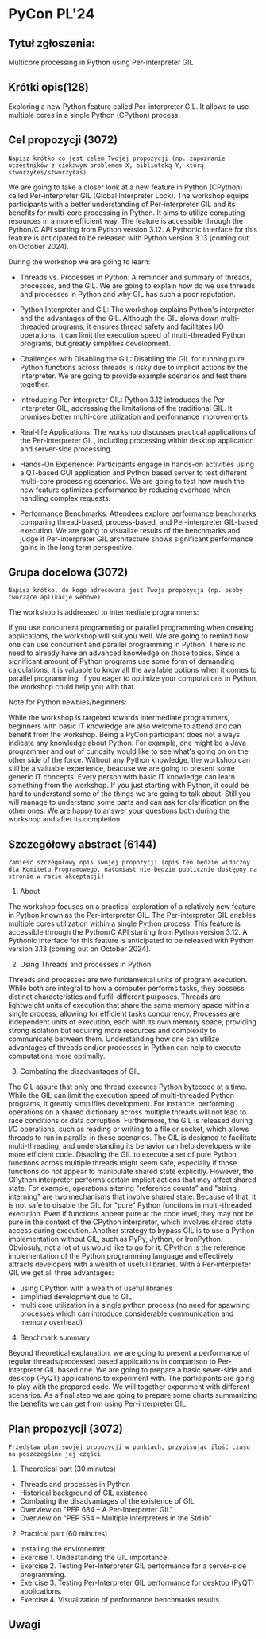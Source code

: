 # PyCon PL'24 

## Tytuł zgłoszenia:
 
Multicore processing in Python using Per-interpreter GIL

## Krótki opis(128)
 
Exploring a new Python feature called Per-interpreter GIL. It allows to use multiple cores in a single Python (CPython) process.

## Cel propozycji (3072)
 
`Napisz krótko co jest celem Twojej propozycji (np. zapoznanie uczestników z ciekawym problemem X, biblioteką Y, którą stworzyłeś/stworzyłaś)`

We are going to take a closer look at a new feature in Python (CPython) called Per-interpreter GIL (Global Interpreter Lock). The workshop equips participants with a better understanding of Per-interpreter GIL and its benefits for multi-core processing in Python. It aims to utilize computing resources in a more efficient way. The feature is accessible through the Python/C API starting from Python version 3.12. A Pythonic interface for this feature is anticipated to be released with Python version 3.13 (coming out on October 2024).

During the workshop we are going to learn:

- Threads vs. Processes in Python: A reminder and summary of threads, processes, and the GIL. We are going to explain how do we use threads and processes in Python and why GIL has such a poor reputation.

- Python Interpreter and GIL: The workshop explains Python's interpreter and the advantages of the GIL. Although the GIL slows down multi-threaded programs, it ensures thread safety and facilitates I/O operations. It can limit the execution speed of multi-threaded Python programs, but greatly simplifies development.

- Challenges with Disabling the GIL: Disabling the GIL for running pure Python functions across threads is risky due to implicit actions by the interpreter. We are going to provide example scenarios and test them together.

- Introducing Per-interpreter GIL: Python 3.12 introduces the Per-interpreter GIL, addressing the limitations of the traditional GIL. It promises better multi-core utilization and performance improvements.

- Real-life Applications: The workshop discusses practical applications of the Per-interpreter GIL, including processing within desktop application and server-side processing.

- Hands-On Experience: Participants engage in hands-on activities using a QT-based GUI application and Python based server to test different multi-core processing scenarios. We are going to test how much the new feature optimizes performance by reducing overhead when handling complex requests.

- Performance Benchmarks: Attendees explore performance benchmarks comparing thread-based, process-based, and Per-interpreter GIL-based execution. We are going to visualize results of the benchmarks and judge if Per-interpreter GIL architecture shows significant performance gains in the long term perspective.

## Grupa docelowa (3072)

`Napisz krótko, do kogo adresowana jest Twoja propozycja (np. osoby tworzące aplikacje webowe)`

The workshop is addressed to intermediate programmers:

If you use concurrent programming or parallel programming when creating applications, the workshop will suit you well. We are going to remind how one can use concurrent and parallel programming in Python. There is no need to already have an advanced knowledge on those topics. Since a significant amount of Python programs use some form of demanding calculations, it is valuable to know all the available options when it comes to parallel programming. If you eager to optimize your computations in Python, the workshop could help you with that.

Note for Python newbies/beginners:

While the workshop is targeted towards intermediate programmers, beginners with basic IT knowledge are also welcome to attend and can benefit from the workshop. Being a PyCon participant does not always indicate any knowledge about Python. For example, one might be a Java programmer and out of curiosity would like to see what's going on on the other side of the force. Without any Python knowledge, the workshop can still be a valuable experience, beacuse we are going to present some generic IT concepts. Every person with basic IT knowledge can learn something from the workshop. If you just starting with Python, it could be hard to understand some of the things we are going to talk about. Still you will manage to understand some parts and can ask for clarification on the other ones. We are happy to answer your questions both during the workshop and after its completion.

## Szczegółowy abstract (6144)
 
`Zamieść szczegółowy opis swojej propozycji (opis ten będzie widoczny dla Komitetu Programowego, natomiast nie będzie publicznie dostępny na stronie w razie akceptacji)`

1. About

The workshop focuses on a practical exploration of a relatively new feature in Python known as the Per-interpreter GIL. The Per-interpreter GIL enables multiple cores utilization within a single Python process. This feature is accessible through the Python/C API starting from Python version 3.12. A Pythonic interface for this feature is anticipated to be released with Python version 3.13 (coming out on October 2024).

2. Using Threads and processes in Python

Threads and processes are two fundamental units of program execution. While both are integral to how a computer performs tasks, they possess distinct characteristics and fulfill different purposes. Threads are lightweight units of execution that share the same memory space within a single process, allowing for efficient tasks concurrency. Processes are independent units of execution, each with its own memory space, providing strong isolation but requiring more resources and complexity to communicate between them. Understanding how one can utilize advantages of threads and/or processes in Python can help to execute computations more optimally.

3. Combating the disadvantages of GIL

The GIL assure that only one thread executes Python bytecode at a time. While the GIL can limit the execution speed of multi-threaded Python programs, it greatly simplifies development. For instance, performing operations on a shared dictionary across multiple threads will not lead to race conditions or data corruption. Furthermore, the GIL is released during I/O operations, such as reading or writing to a file or socket, which allows threads to run in parallel in these scenarios. The GIL is designed to facilitate multi-threading, and understanding its behavior can help developers write more efficient code. Disabling the GIL to execute a set of pure Python functions across multiple threads might seem safe, especially if those functions do not appear to manipulate shared state explicitly. However, the CPython interpreter performs certain implicit actions that may affect shared state. For example, operations altering "reference counts" and "string interning" are two mechanisms that involve shared state. Because of that, it is not safe to disable the GIL for "pure" Python functions in multi-threaded execution. Even if functions appear pure at the code level, they may not be pure in the context of the CPython interpreter, which involves shared state access during execution. Another strategy to bypass GIL is to use a Python implementation without GIL, such as PyPy, Jython, or IronPython. Obviosuly, not a lot of us would like to go for it. CPython is the reference implementation of the Python programming language and effectively attracts developers with a wealth of useful libraries. With a Per-interpreter GIL we get all three advantages:
- using CPython with a wealth of useful libraries
- simplified development due to GIL
- multi core utilization in a single python process (no need for spawning processes which can introduce considerable communication and memory overhead)

4. Benchmark summary

Beyond theoretical explanation, we are going to present a performance of regular threads/processed based applications in comparison to Per-interpreter GIL based one. We are going to prepare a basic sever-side and desktop (PyQT) applications to experiment with. The participants are going to play with the prepared code. We will together experiment with different scenarios. As a final step we are going to prepare some charts summarizing the benefits we can get from using Per-interpreter GIL.

## Plan propozycji (3072)

`Przedstaw plan swojej propozycji w punktach, przypisując ilość czasu na poszczególne jej części`

1. Theoretical part (30 minutes)

- Threads and processes in Python
- Historical background of GIL existence
- Combating the disadvantages of the existence of GIL
- Overview on "PEP 684 – A Per-Interpreter GIL"
- Overview on "PEP 554 – Multiple Interpreters in the Stdlib"

2. Practical part (60 minutes)

- Installing the environemnt.
- Exercise 1. Undestanding the GIL importance.
- Exercise 2. Testing Per-Interpreter GIL performance for a server-side programming.
- Exercise 3. Testing Per-Interpreter GIL performance for desktop (PyQT) applications.
- Exercise 4. Visualization of performance benchmarks results.

## Uwagi
